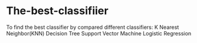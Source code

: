 # The-best-classifiier
To find the best classifier by compared different classifiers: 
  K Nearest Neighbor(KNN)
  Decision Tree
  Support Vector Machine
  Logistic Regression
